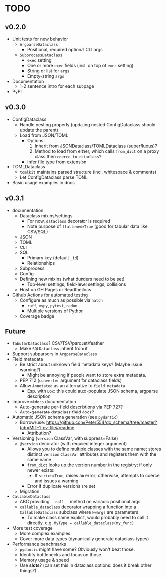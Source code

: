 # TODO

## v0.2.0

- Unit tests for new behavior
  - `ArgparseDataclass`
    - Positional, required optional CLI args
  - `SubprocessDataclass`
    - `exec` setting
    - One or more `exec` fields (incl. on top of `exec` setting)
    - String or list for `args`
    - Empty-string `args`
- Documentation
  - 1-2 sentence intro for each subpage
- PyPI

## v0.3.0

- ConfigDataclass
  - Handle nesting properly (updating nested ConfigDataclass should update the parent)
  - Load from JSON/TOML
    - Options:
      1. Inherit from JSONDataclass/TOMLDataclass (superfluous)?
      2. Method to load from either, which calls `from_dict` on a proxy class then `coerce_to_dataclass`?
    - Infer file type from extension
- TOMLDataclass
  - `tomlkit` maintains parsed structure (incl. whitespace & comments)
  - Let ConfigDataclass parse TOML
- Basic usage examples in docs

## v0.3.1

- documentation
  - Dataclass mixins/settings
    - For now, `dataclass` decorator is required
    - Note purpose of `flattened=True` (good for tabular data like CSV/SQL)
  - JSON
  - TOML
  - CLI
  - SQL
    - Primary key (default `_id`)
    - Relationships
  - Subprocess
  - Config
  - Defining new mixins (what dunders need to be set)
    - Top-level settings, field-level settings, collisions
  - Host on GH Pages or Readthedocs
- Github Actions for automated testing
  - Configure as much as possible via `hatch`
    - `ruff`, `mypy`, `pytest`, `radon`
    - Multiple versions of Python
  - Coverage badge

## Future

- `TabularDataclass`? CSV/TSV/parquet/feather
  - Make `SQLDataclass` inherit from it
- Support subparsers in `ArgparseDataclass`
- Field metadata
  - Be strict about unknown field metadata keys? (Maybe issue warning?)
    - Might be annoying if people want to store extra metadata.
  - PEP 712 (`converter` argument for dataclass fields)
  - Allow `Annotated` as an alternative to `field.metadata`
    - Esp. with `Doc`: this could auto-populate JSON schema, argparse description
- Improve `mkdocs` documentation
  - Auto-generate per-field descriptions via PEP 727?
  - Auto-generate dataclass field docs?
- Automatic JSON schema generation (see `pydantic`)
  - Borrow/use: https://github.com/Peter554/dc_schema/tree/master?tab=MIT-1-ov-file#readme
    - Attribution?
- Versioning (`version` ClassVar, with suppress=False)
  - `@version` decorator (with required integer argument)
    - Allows you to define multiple classes with the same name; stores distinct `version` `ClassVar` attributes and registers them with the same name
    - `from_dict` looks up the version number in the registry; if only newer exists:
      - If `strict=True`, raises an error; otherwise, attempts to coerce and issues a warning
    - Error if duplicate versions are set
  - Migration
- `CallableDataclass`
  - ABC providing `__call__` method on variadic positional args
  - `callable_dataclass` decorator wrapping a function into a `CallableDataclass` subclass where `kwargs` are parameters
    - To make class name explicit, would probably need to call it directly, e.g. `MyType = callable_dataclass(my_func)`
- More test coverage
  - More complex examples
  - Cover more data types (dynamically generate dataclass types)
- Performance benchmarks
  - `pydantic` might have some? Obviously won't beat those.
  - Identify bottlenecks and focus on those.
  - Memory usage & speed
  - Use __slots__? (can set this in dataclass options: does it break other things?)
